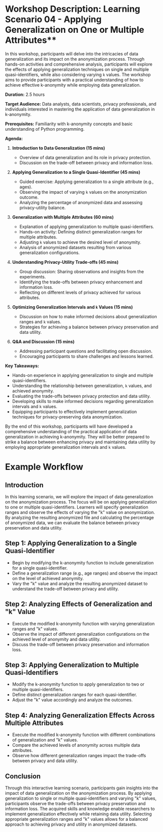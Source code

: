 # Workshop Description: Learning Scenario 04 - Applying Generalization on One or Multiple Attributes**

In this workshop, participants will delve into the intricacies of data generalization and its impact on the anonymization process. Through hands-on activities and comprehensive analysis, participants will explore the effects of applying generalization techniques on single and multiple quasi-identifiers, while also considering varying `k` values. The workshop aims to provide participants with a practical understanding of how to achieve effective k-anonymity while employing data generalization.

**Duration:** 2.5 hours

**Target Audience:** Data analysts, data scientists, privacy professionals, and individuals interested in mastering the application of data generalization in k-anonymity.

**Prerequisites:** Familiarity with k-anonymity concepts and basic understanding of Python programming.

**Agenda:**

1.  **Introduction to Data Generalization (15 mins)**
    
    -   Overview of data generalization and its role in privacy protection.
    -   Discussion on the trade-off between privacy and information loss.
2.  **Applying Generalization to a Single Quasi-Identifier (45 mins)**
    
    -   Guided exercise: Applying generalization to a single attribute (e.g., ages).
    -   Observing the impact of varying `k` values on the anonymization outcome.
    -   Analyzing the percentage of anonymized data and assessing privacy-utility balance.
3.  **Generalization with Multiple Attributes (60 mins)**
    
    -   Explanation of applying generalization to multiple quasi-identifiers.
    -   Hands-on activity: Defining distinct generalization ranges for multiple attributes.
    -   Adjusting `k` values to achieve the desired level of anonymity.
    -   Analysis of anonymized datasets resulting from various generalization configurations.
4.  **Understanding Privacy-Utility Trade-offs (45 mins)**
    
    -   Group discussion: Sharing observations and insights from the experiments.
    -   Identifying the trade-offs between privacy enhancement and information loss.
    -   Reflecting on different levels of privacy achieved for various attributes.
5.  **Optimizing Generalization Intervals and `k` Values (15 mins)**
    
    -   Discussion on how to make informed decisions about generalization ranges and `k` values.
    -   Strategies for achieving a balance between privacy preservation and data utility.
6.  **Q&A and Discussion (15 mins)**
    
    -   Addressing participant questions and facilitating open discussion.
    -   Encouraging participants to share challenges and lessons learned.

**Key Takeaways:**

-   Hands-on experience in applying generalization to single and multiple quasi-identifiers.
-   Understanding the relationship between generalization, `k` values, and achieved anonymity.
-   Evaluating the trade-offs between privacy protection and data utility.
-   Developing skills to make informed decisions regarding generalization intervals and `k` values.
-   Equipping participants to effectively implement generalization techniques for privacy-preserving data anonymization.

By the end of this workshop, participants will have developed a comprehensive understanding of the practical application of data generalization in achieving k-anonymity. They will be better prepared to strike a balance between enhancing privacy and maintaining data utility by employing appropriate generalization intervals and `k` values.

# Example Workflow

## Introduction
In this learning scenario, we will explore the impact of data generalization on the anonymization process. The focus will be on applying generalization to one or multiple quasi-identifiers. Learners will specify generalization ranges and observe the effects of varying the "k" value on anonymization. By analyzing the resulting anonymized file and calculating the percentage of anonymized data, we can evaluate the balance between privacy preservation and data utility.

## Step 1: Applying Generalization to a Single Quasi-Identifier
- Begin by modifying the k-anonymity function to include generalization for a single quasi-identifier.
- Define a generalization range (e.g., age ranges) and observe the impact on the level of achieved anonymity.
- Vary the "k" value and analyze the resulting anonymized dataset to understand the trade-off between privacy and utility.

## Step 2: Analyzing Effects of Generalization and "k" Value
- Execute the modified k-anonymity function with varying generalization ranges and "k" values.
- Observe the impact of different generalization configurations on the achieved level of anonymity and data utility.
- Discuss the trade-off between privacy preservation and information loss.

## Step 3: Applying Generalization to Multiple Quasi-Identifiers
- Modify the k-anonymity function to apply generalization to two or multiple quasi-identifiers.
- Define distinct generalization ranges for each quasi-identifier.
- Adjust the "k" value accordingly and analyze the outcomes.

## Step 4: Analyzing Generalization Effects Across Multiple Attributes
- Execute the modified k-anonymity function with different combinations of generalization and "k" values.
- Compare the achieved levels of anonymity across multiple data attributes.
- Observe how different generalization ranges impact the trade-offs between privacy and data utility.

## Conclusion
Through this interactive learning scenario, participants gain insights into the impact of data generalization on the anonymization process. By applying generalization to single or multiple quasi-identifiers and varying "k" values, participants observe the trade-offs between privacy preservation and information loss. The acquired skills and knowledge enable researchers to implement generalization effectively while retaining data utility. Selecting appropriate generalization ranges and "k" values allows for a balanced approach to achieving privacy and utility in anonymized datasets.
